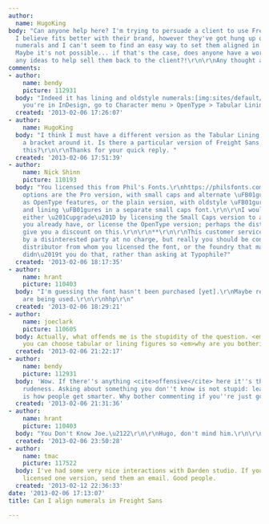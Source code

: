 ```yaml
---
author:
  name: HugoKing
body: "Can anyone help here? I'm trying to persuade a client to use Freight Sans which
  I believe fits better with their brand, however they've got hung up on the non-aligning
  numerals and I can't seem to find an easy way to set them aligned in our print.
  Maybe it's not possible... if that's the case, does anyone have a work around or
  any ideas to help sell them back to the client?!\r\n\r\nAny thought appreciated.\r\n\r\nBest,\r\nHugo"
comments:
- author:
    name: bendy
    picture: 112931
  body: "Indeed it has lining and oldstyle numerals:[img:sites/default/files/old-images/freightsans_4812.jpg]\r\nIf
    you're in InDesign, go to Character menu > OpenType > Tabular Lining."
  created: '2013-02-06 17:26:07'
- author:
    name: HugoKing
  body: "I think I must have a different version as the Tabular Lining option has
    a bracket around it. Is there a particular version of Freight Sans which allows
    this?\r\n\r\nThanks for your quick reply. "
  created: '2013-02-06 17:51:39'
- author:
    name: Nick Shinn
    picture: 110193
  body: "You licensed this from Phil's Fonts.\r\nhttps://philsfonts.com/index.php/results/strip?q=freight+sans&mysubmit=&type=3\r\n\r\nThe
    options are the Pro version, with small caps and alternate \uFB01gures integrated
    as OpenType features, or the plain version, with oldstyle \uFB01gures as default,
    and lining \uFB01gures in a separate small caps font.\r\n\r\nI would suggest you
    either \u201Cupgrade\u201D by licensing the Small Caps version to add to what
    you already have, or license the OpenType version; perhaps the distributor will
    give you a discount on this.\r\n\r\n**\r\n\r\nThis customer service is provided
    by a disinterested party at no charge, but really you should be contacting the
    distributor from whom you licensed the font, or the foundry that made it. Why
    didn\u2019t you do that, rather than asking at Typophile?"
  created: '2013-02-06 18:17:35'
- author:
    name: hrant
    picture: 110403
  body: "I'm guessing the font hasn't been purchased [yet].\r\nMaybe rendering grabs
    are being used.\r\n\r\nhhp\r\n"
  created: '2013-02-06 18:29:21'
- author:
    name: joeclark
    picture: 110605
  body: Actually, what offends me is the stupidity of the question. <em>Of course</em>
    you can choose tabular or lining figures so <em>why are you bothering us</em>?
  created: '2013-02-06 21:22:17'
- author:
    name: bendy
    picture: 112931
  body: 'Wow. If there''s anything <cite>offensive</cite> here it''s the needless
    rudeness. Asking about something you don''t know is not stupid: learning new things
    is how people get smarter. Why bother commenting if you''re just going to be antagonistic?'
  created: '2013-02-06 21:31:36'
- author:
    name: hrant
    picture: 110403
  body: "You Don't Know Joe.\u2122\r\n\r\nHugo, don't mind him.\r\n\r\nhhp\r\n"
  created: '2013-02-06 23:50:28'
- author:
    name: tmac
    picture: 117522
  body: I've had some very nice interactions with Darden studio. If you've already
    licensed one version, send them an email. Good people.
  created: '2013-02-12 22:36:33'
date: '2013-02-06 17:13:07'
title: Can I align numerals in Freight Sans

---
```

